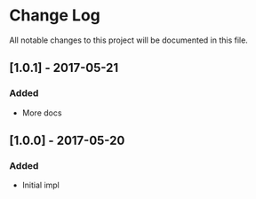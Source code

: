 # Change Log

All notable changes to this project will be documented in this file.

## [1.0.1] - 2017-05-21

### Added

- More docs

## [1.0.0] - 2017-05-20

### Added

- Initial impl
